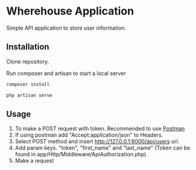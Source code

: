# Wherehouse Application

Simple API application to store user information.

## Installation

Clone repository.

Run composer and artisan to start a local server

```bash
composer install

php artisan serve
```

## Usage

1. To make a POST request with token. Recommended to use [Postman](https://www.postman.com/)
2. If using postman add "Accept:application/json" to Headers.
3. Select POST method and insert http://127.0.0.1:8000/api/users url.
4. Add param keys. "token", "first_name" and "last_name" (Token can be found in app/Http/Middleware/ApiAuthorization.php)
5. Make a request